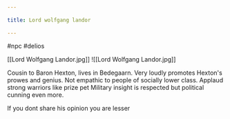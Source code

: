 --- 
title: Lord wolfgang landor 
---
#npc #delios 

[[Lord Wolfgang Landor.jpg]]
![[Lord Wolfgang Landor.jpg]]

Cousin to Baron Hexton, lives in Bedegaarn.
Very loudly promotes Hexton's prowes and genius.
Not empathic to people of socially lower class.
Applaud strong warriors like prize pet
Military insight is respected but political cunning even more. 

If you dont share his opinion you are lesser






